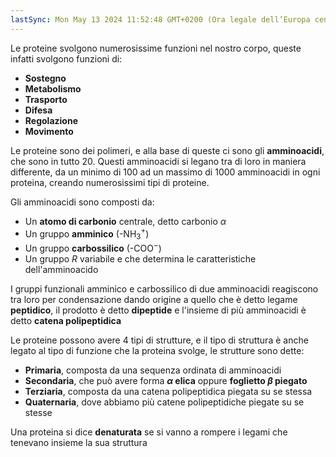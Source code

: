 ```yaml
---
lastSync: Mon May 13 2024 11:52:48 GMT+0200 (Ora legale dell’Europa centrale)
---
```

Le proteine svolgono numerosissime funzioni nel nostro corpo, queste infatti svolgono funzioni di:
- **Sostegno**
- **Metabolismo**
- **Trasporto**
- **Difesa**
- **Regolazione**
- **Movimento**

Le proteine sono dei polimeri, e alla base di queste ci sono gli **amminoacidi**, che sono in tutto 20. Questi amminoacidi si legano tra di loro in maniera differente, da un minimo di 100 ad un massimo di 1000 amminoacidi in ogni proteina, creando numerosissimi tipi di proteine. 

Gli amminoacidi sono composti da:
- Un **atomo di carbonio** centrale, detto carbonio $\alpha$  
- Un gruppo **amminico** (-NH$_3^+$) 
- Un gruppo **carbossilico** (-COO$^-$) 
- Un gruppo $R$ variabile e che determina le caratteristiche dell'amminoacido 

I gruppi funzionali amminico e carbossilico di due amminoacidi reagiscono tra loro per condensazione dando origine a quello che è detto legame **peptidico**, il prodotto è detto **dipeptide** e l'insieme di più amminoacidi è detto **catena polipeptidica**

Le proteine possono avere 4 tipi di strutture, e il tipo di struttura è anche legato al tipo di funzione che la proteina svolge, le strutture sono dette:
- **Primaria**, composta da una sequenza ordinata di amminoacidi
- **Secondaria**, che può avere forma **$\alpha$ elica** oppure **foglietto $\beta$ piegato** 
- **Terziaria**, composta da una catena polipeptidica piegata su se stessa
- **Quaternaria**, dove abbiamo più catene polipeptidiche piegate su se stesse

Una proteina si dice **denaturata** se si vanno a rompere i legami che tenevano insieme la sua struttura 